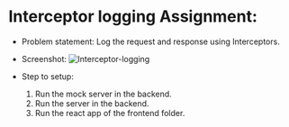 # Interceptor logging Assignment:

- Problem statement: Log the request and response using Interceptors.

- Screenshot: 
![Interceptor-logging](https://github.com/raushan3737/graphql/assets/124759155/7bf7ee8e-5fd2-4b10-9675-646e01f8334e)



- Step to setup:
  1. Run the mock server in the backend.
  2. Run the server in the backend.
  3. Run the react app of the frontend folder.
